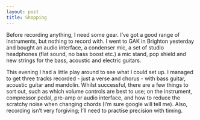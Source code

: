 ```yaml
---
layout: post
title: Shopping
---
```

Before recording anything, I need some gear. I’ve got a good range of instruments,
but nothing to record with. I went to GAK in Brighton yesterday and bought an audio 
interface, a condenser mic, a set of studio headphones (flat sound, no bass boost etc.) 
a mic stand, pop shield and new strings for the bass, acoustic and electric guitars. 

This evening I had a little play around to see what I could set up. I managed to get 
three tracks recorded - just a verse and chorus - with bass guitar, acoustic guitar and mandolin. 
Whilst successful, there are a few things to sort out, such as which volume controls are best to use; 
on the instrument, compressor pedal, pre-amp or audio interface, and how to reduce the scratchy noise 
when changing chords (I’m sure google will tell me). Also, recording isn’t very forgiving; 
I’ll need to practise precision with timing.
